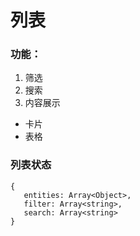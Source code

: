 列表
===

### 功能：

1. 筛选
2. 搜索
3. 内容展示
  - 卡片
  - 表格

### 列表状态

```
{
   entities: Array<Object>,
   filter: Array<string>,
   search: Array<string>
}
```
